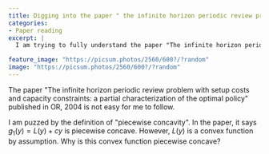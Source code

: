 ```yaml
---
title: Digging into the paper " the infinite horizon periodic review problem with setup costs".
categories:
- Paper reading
excerpt: |
  I am trying to fully understand the paper "The infinite horizon periodic review problem with setup costs and capacity constraints: a partial characterization of the optimal policy"

feature_image: "https://picsum.photos/2560/600?/?random"
image: "https://picsum.photos/2560/600?/?random"
---
```


The paper "The infinite horizon periodic review problem with setup costs and capacity constraints: a partial characterization of the optimal policy" published in OR, 2004 is not easy for me to follow.

I am puzzed by the definition of "piecewise concavity". In the paper, it says $g_1(y)=L(y)+cy$ is piecewise concave. However, $L(y)$ is a convex function by assumption. Why is this convex function piecewise concave?
